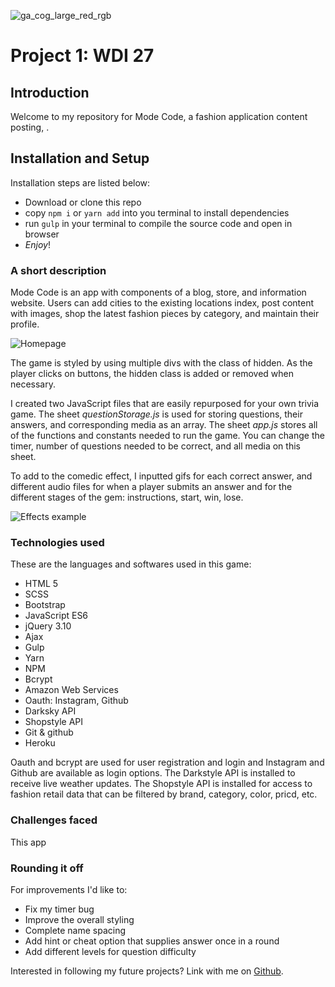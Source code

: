 ![ga_cog_large_red_rgb](https://cloud.githubusercontent.com/assets/40461/8183776/469f976e-1432-11e5-8199-6ac91363302b.png)

# Project 1: WDI 27 

## Introduction


Welcome to my repository for Mode Code, a fashion application content posting, .

## Installation and Setup

Installation steps are listed below:

* Download or clone this repo
* copy `npm i` or `yarn add` into you terminal to install dependencies
* run `gulp` in your terminal to compile the source code and open in browser
* _Enjoy_!

### A short description


Mode Code is an app with components of a blog, store, and information website. Users can add cities to the existing locations index, post content with images, shop the latest fashion pieces by category, and maintain their profile.

![Homepage](src/assets/images/readmeHome.png)

The game is styled by using multiple divs with the class of hidden. As the player clicks on buttons, the hidden class is added or removed when necessary.

I created two JavaScript files that are easily repurposed for your own trivia game. The sheet _questionStorage.js_ is used for storing questions, their answers, and corresponding media as an array. The sheet _app.js_ stores all of the functions and constants needed to run the game. You can change the timer, number of questions needed to be correct, and all media on this sheet.

To add to the comedic effect, I inputted gifs for each correct answer, and different audio files for when a player submits an answer and for the different stages of the gem: instructions, start, win, lose.

![Effects example](images/example.png)



### Technologies used

These are the languages and softwares used in this game:

- HTML 5
- SCSS
- Bootstrap
- JavaScript ES6
- jQuery 3.10
- Ajax
- Gulp
- Yarn
- NPM
- Bcrypt
- Amazon Web Services
- Oauth: Instagram, Github
- Darksky API
- Shopstyle API
- Git & github
- Heroku

Oauth and bcrypt are used for user registration and login and Instagram and Github are available as login options. The Darkstyle API is installed to receive live weather updates. The Shopstyle API is installed for access to fashion retail data that can be filtered by brand, category, color, pricd, etc. 

### Challenges faced

This app 

### Rounding it off

For improvements I'd like to:

- Fix my timer bug
- Improve the overall styling
- Complete name spacing
- Add hint or cheat option that supplies answer once in a round
- Add different levels for question difficulty

Interested in following my future projects? Link with me on [Github](https://github.com/alexandriako).

